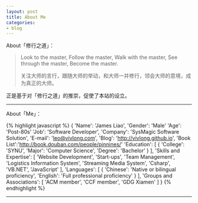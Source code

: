 ```yaml
---
layout: post
title: About Me  
categories:
- blog
---
```


About「修行之道」：

> Look to the master, Follow the master, Walk with the master, See through the master, Become the master.
> 
> 关注大师的言行，跟随大师的举动，和大师一并修行，领会大师的意境，成为真正的大师。

正是基于对「修行之道」的推崇，促使了本站的设立。

---

About「Me」：

{% highlight javascript %}
{
    'Name':     'James Liao',
    'Gender':   'Male'
    'Age':      'Post-80s'
    'Job':      'Software Developer',
    'Company':  'SysMagic Software Solution',
    'E-mail':   'leo@vivlong.com',
    'Blog':     'http://vivlong.github.io',
    'Book List':'http://book.douban.com/people/pinnines/'
    'Education': [
        {
            'College': 'SYNU',
            'Major':   'Computer Science',
            'Degree':  'Bachelor'
        }
    ],
    'Skills and Expertise': [
        'Website Development',
        'Start-ups',
        'Team Management',
        'Logistics Information System',
        'Streaming Media System',
        'Csharp',
        'VB.NET',
        'JavaScript'
    ],
    'Languages': [
        {
            'Chinese':   'Native or bilingual proficiency',
            'English':   'Full professional proficiency'
        }
    ],
    'Groups and Associations': [
        'ACM member',
        'CCF member',
        'GDG Xiamen'
    ]
}
{% endhighlight %}

---

